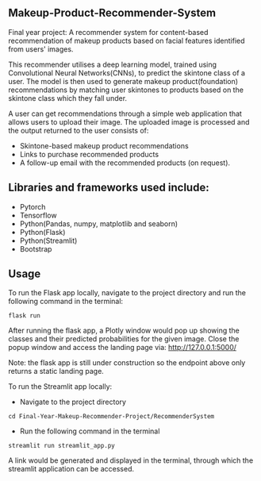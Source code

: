 Makeup-Product-Recommender-System
-------------------------------------

Final year project: A recommender system for content-based recommendation of makeup products based on facial features identified from users' images.

This recommender utilises a deep learning model, trained using Convolutional Neural Networks(CNNs), to predict the skintone class of a user.
The model is then used to generate makeup product(foundation) recommendations by matching user skintones to products based on the skintone class which they fall under.

A user can get recommendations through a simple web application that allows users to upload their image. The uploaded image is processed and the output returned to the user consists of:

- Skintone-based makeup product recommendations
- Links to purchase recommended products
- A follow-up email with the recommended products (on request).


Libraries and frameworks used include:
---------------------------------------
- Pytorch
- Tensorflow
- Python(Pandas, numpy, matplotlib and seaborn)
- Python(Flask)
- Python(Streamlit)
- Bootstrap

Usage
----
To run the Flask app locally, navigate to the project directory and run the following command in the terminal:
```
flask run
```

After running the flask app, a Plotly window would pop up showing the classes and their predicted probabilities for the given image.
Close the popup window and access the landing page via: <http://127.0.0.1:5000/>

Note: the flask app is still under construction so the endpoint above only returns a static landing page.

To run the Streamlit app locally:
- Navigate to the project directory
```
cd Final-Year-Makeup-Recommender-Project/RecommenderSystem
```

- Run the following command in the terminal
```
streamlit run streamlit_app.py
```

A link would be generated and displayed in the terminal, through which the streamlit application can be accessed.



